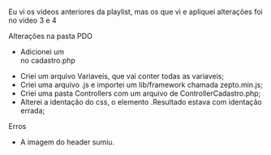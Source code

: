 Eu vi os videos anteriores da playlist, mas os que vi e apliquei alterações foi no video 3 e 4

Alterações na pasta PDO

- Adicionei um <form> no cadastro.php
- Criei um arquivo Variaveis, que vai conter todas as variaveis;
- Criei uma arquivo .js e importei um lib/framework chamada zepto.min.js;
- Criei uma pasta Controllers com um arquivo de ControllerCadastro.php;
- Alterei a identação do css, o elemento .Resultado estava com identação errada;

Erros

- A imagem do header sumiu.